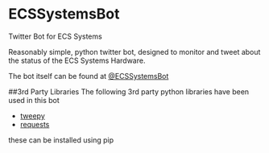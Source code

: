 # ECSSystemsBot
Twitter Bot for ECS Systems

Reasonably simple, python twitter bot, designed to monitor and tweet about the status of the ECS Systems Hardware.

The bot itself can be found at [@ECSSystemsBot](https://twitter.com/ECSSystemsBot)

##3rd Party Libraries
The following 3rd party python libraries have been used in this bot
* [tweepy](http://www.tweepy.org/)
* [requests](http://docs.python-requests.org/en/master/)

these can be installed using pip
